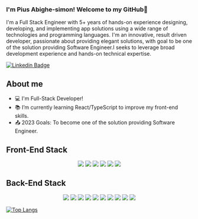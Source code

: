 ### I'm Pius Abighe-simon! Welcome to my GitHub👋

I'm a Full Stack Engineer with 5+ years of hands-on experience designing, developing, and implementing app solutions using a wide range of technologies and programming languages.
I'm an innovative, result driven developer, passionate about providing elegant solutions, with goal to be one of the solution providing Software Engineer.I seeks to leverage broad development experience and hands-on technical expertise.

[![Linkedin Badge](https://img.shields.io/badge/-LinkedIn-blue?style=flat-square&logo=Linkedin&logoColor=white&link=https://www.linkedin.com/in/pius-abighe-simon-b5ab83160/)](https://www.linkedin.com/in/pius-abighe-simon-b5ab83160/)


## About me
- :computer: I'm Full-Stack Developer!
- :books: I’m currently learning React/TypeScript to improve my front-end skills.
- :outbox_tray: 2023 Goals: To become one of the solution providing Software Engineer.

## Front-End Stack
<div align='center'>
  <img src="https://img.shields.io/badge/HTML5-E34F26?style=for-the-badge&logo=html5&logoColor=white">
  <img src="https://img.shields.io/badge/CSS3-1572B6?style=for-the-badge&logo=css3&logoColor=white">
  <img src="https://img.shields.io/badge/JavaScript-323330?style=for-the-badge&logo=javascript&logoColor=F7DF1E">
  <img src="https://img.shields.io/badge/React-20232A?style=for-the-badge&logo=react&logoColor=61DAFB">
  <img src="https://img.shields.io/badge/Bootstrap-CC6699?style=for-the-badge&logo=sass&logoColor=white">
  <img src="https://img.shields.io/badge/Ajax-007ACC?style=for-the-badge&logo=typescript&logoColor=white">
</div>

## Back-End Stack
<div align="center">
    <img src="https://img.shields.io/badge/Python-3776AB?style=for-the-badge&logo=python&logoColor=white">
    <img src="https://img.shields.io/badge/PHP-777BB4?style=for-the-badge&logo=php&logoColor=white">
    <img src="https://img.shields.io/badge/Django-092E20?style=for-the-badge&logo=django&logoColor=white">
    <img src="https://img.shields.io/badge/MySQL-00000F?style=for-the-badge&logo=mysql&logoColor=white">
    <img src="https://img.shields.io/badge/PostgreSQL-316192?style=for-the-badge&logo=postgresql&logoColor=white">
    <img src="https://img.shields.io/badge/MongoDB-430098?style=for-the-badge&logo=MongoDB&logoColor=white">
    <img src="https://img.shields.io/badge/Linux-430098?style=for-the-badge&logo=Linux&logoColor=white">
    <img src="https://img.shields.io/badge/Docker-430098?style=for-the-badge&logo=Docker&logoColor=white">
    <img src="https://img.shields.io/badge/Kubernetes-430098?style=for-the-badge&logo=Kubernetes&logoColor=white">
    <img src="https://img.shields.io/badge/AWS-430098?style=for-the-badge&logo=AWS&logoColor=white">
  
</div>


[![Top Langs](https://github-readme-stats.vercel.app/api/top-langs/?username=AndreCandidoDev&langs_count=8&theme=dark)](https://github.com/anuraghazra/github-readme-stats)
<!--
**andrec762/andrec762** is a ✨ _special_ ✨ repository because its `README.md` (this file) appears on your GitHub profile.

Here are some ideas to get you started:

- 🔭 I’m currently working on ...
- 🌱 I’m currently learning ...
- 👯 I’m looking to collaborate on ...
- 🤔 I’m looking for help with ...
- 📫 How to reach me: ...
-->
